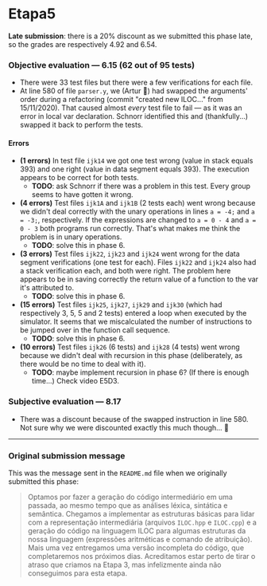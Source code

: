 # Etapa5

**Late submission**: there is a 20% discount as we submitted this phase late, so the grades are respectively 4.92 and 6.54.

### Objective evaluation — 6.15 (62 out of 95 tests)
- There were 33 test files but there were a few verifications for each file.
- At line 580 of file `parser.y`, we (Artur :slightly_frowning_face:) had swapped the arguments' order during a refactoring (commit "created new ILOC..." from 15/11/2020). That caused almost *every* test file to fail — as it was an error in local var declaration. Schnorr identified this and (thankfully...) swapped it back to perform the tests.
#### Errors
- **(1 errors)** In test file `ijk14` we got one test wrong (value in stack equals 393) and one right (value in data segment equals 393). The execution appears to be correct for both tests.
    - **TODO**: ask Schnorr if there was a problem in this test. Every group seems to have gotten it wrong.
- **(4 errors)** Test files `ijk1A` and `ijk1B` (2 tests each) went wrong because we didn't deal correctly with the unary operations in lines `a = -4;` and `a = -3;`, respectively. If the expressions are changed to `a = 0 - 4` and `a = 0 - 3` both programs run correctly. That's what makes me think the problem is in unary operations.
    - **TODO**: solve this in phase 6.
- **(3 errors)** Test files `ijk22`, `ijk23` and `ijk24` went wrong for the data segment verifications (one test for each). Files `ijk22` and `ijk24` also had a stack verification each, and both were right. The problem here appears to be in saving correctly the return value of a function to the var it's attributed to.
    - **TODO**: solve this in phase 6.
- **(15 errors)** Test files `ijk25`, `ijk27`, `ijk29` and `ijk30` (which had respectively 3, 5, 5 and 2 tests) entered a loop when executed by the simulator. It seems that we miscalculated the number of instructions to be jumped over in the function call sequence.
    - **TODO**: solve this in phase 6.
- **(10 errors)** Test files `ijk26` (6 tests) and `ijk28` (4 tests) went wrong because we didn't deal with recursion in this phase (deliberately, as there would be no time to deal with it).
    - **TODO**: maybe implement recursion in phase 6? (If there is enough time...) Check video E5D3.

### Subjective evaluation — 8.17
- There was a discount because of the swapped instruction in line 580. Not sure why we were discounted exactly this much though... :thinking:

---

### Original submission message

This was the message sent in the `README.md` file when we originally submitted this phase:

> Optamos por fazer a geração do código intermediário em uma passada, ao mesmo tempo que as análises léxica, sintática e semântica. Chegamos a implementar as estruturas básicas para lidar com a representação intermediária (arquivos `ILOC.hpp` e `ILOC.cpp`) e a geração do código na linguagem ILOC para algumas estruturas da nossa linguagem (expressões aritméticas e comando de atribuição).
> Mais uma vez entregamos uma versão incompleta do código, que completaremos nos próximos dias. Acreditamos estar perto de tirar o atraso que criamos na Etapa 3, mas infelizmente ainda não conseguimos para esta etapa.